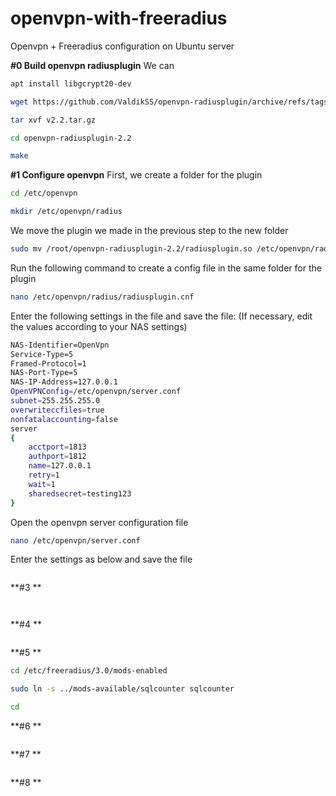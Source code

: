 # openvpn-with-freeradius
Openvpn + Freeradius configuration on Ubuntu server


**#0 Build openvpn radiusplugin**
We can 
```bash
apt install libgcrypt20-dev
```
```bash
wget https://github.com/ValdikSS/openvpn-radiusplugin/archive/refs/tags/v2.2.tar.gz
```
```bash
tar xvf v2.2.tar.gz
```
```bash
cd openvpn-radiusplugin-2.2
```
```bash
make
```



**#1 Configure openvpn**
First, we create a folder for the plugin
```bash
cd /etc/openvpn
```
```bash
mkdir /etc/openvpn/radius
```

We move the plugin we made in the previous step to the new folder
```bash
sudo mv /root/openvpn-radiusplugin-2.2/radiusplugin.so /etc/openvpn/radius/
```

Run the following command to create a config file in the same folder for the plugin
```bash
nano /etc/openvpn/radius/radiusplugin.cnf
```
Enter the following settings in the file and save the file: (If necessary, edit the values according to your NAS settings)
```bash
NAS-Identifier=OpenVpn
Service-Type=5
Framed-Protocol=1
NAS-Port-Type=5
NAS-IP-Address=127.0.0.1
OpenVPNConfig=/etc/openvpn/server.conf
subnet=255.255.255.0
overwriteccfiles=true
nonfatalaccounting=false
server
{
    acctport=1813
    authport=1812
    name=127.0.0.1
    retry=1
    wait=1
    sharedsecret=testing123
}
```

Open the openvpn server configuration file
```bash
nano /etc/openvpn/server.conf
```
Enter the settings as below and save the file
```bash

```



**#3 **
```bash

```
```bash

```



**#4 **
```bash

```


**#5 **
```bash
cd /etc/freeradius/3.0/mods-enabled
```
```bash
sudo ln -s ../mods-available/sqlcounter sqlcounter
```
```bash
cd
```



**#6 **
```bash

```



**#7 **
```bash

```



**#8 **
```bash

```
